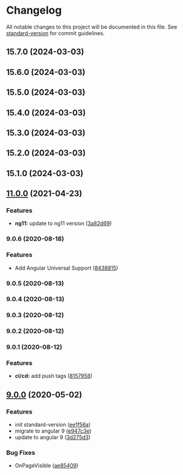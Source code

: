 # Changelog

All notable changes to this project will be documented in this file. See [standard-version](https://github.com/conventional-changelog/standard-version) for commit guidelines.

## 15.7.0 (2024-03-03)

## 15.6.0 (2024-03-03)

## 15.5.0 (2024-03-03)

## 15.4.0 (2024-03-03)

## 15.3.0 (2024-03-03)

## 15.2.0 (2024-03-03)

## 15.1.0 (2024-03-03)

## [11.0.0](https://github.com/olivierlsc/angular-page-visibility/compare/9.0.6...11.0.0) (2021-04-23)

### Features

- **ng11:** update to ng11 version ([3a82d69](https://github.com/olivierlsc/angular-page-visibility/commit/3a82d6977fa295146544c45c8ba9cd94c4b82444))

### 9.0.6 (2020-08-18)

### Features

- Add Angular Universal Support ([8438815](https://github.com/olivierlsc/angular-page-visibility/commit/843881540da39c61d0bede1aa5acb67f343a9531))

### 9.0.5 (2020-08-13)

### 9.0.4 (2020-08-13)

### 9.0.3 (2020-08-12)

### 9.0.2 (2020-08-12)

### 9.0.1 (2020-08-12)

### Features

- **ci/cd:** add push tags ([8157958](https://github.com/olivierlsc/angular-page-visibility/commit/8157958c686729bffcf248820bf9f799324a2875))

## [9.0.0](https://github.com/olivierlsc/angular-page-visibility/compare/v6.1.4...v9.0.0) (2020-05-02)

### Features

- init standard-version ([ee1f56a](https://github.com/olivierlsc/angular-page-visibility/commit/ee1f56ab063874c91b41f0ca179e895e2cda657e))
- migrate to angular 9 ([e947c3e](https://github.com/olivierlsc/angular-page-visibility/commit/e947c3eb5202f99aaabaec4306df62deac72e8c2))
- update to angular 9 ([3d275d3](https://github.com/olivierlsc/angular-page-visibility/commit/3d275d3e55b702ff31df97d9ba6af0e905e09576))

### Bug Fixes

- OnPageVisible ([ae85409](https://github.com/olivierlsc/angular-page-visibility/commit/ae85409dc82f15665e28bd06d711ba1960bb70ab))

